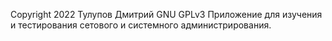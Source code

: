 Copyright 2022 Тулупов Дмитрий GNU GPLv3
Приложение для изучения и тестирования сетового и системного администрирования.